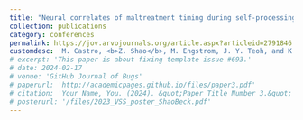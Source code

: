 ```yaml
---
title: "Neural correlates of maltreatment timing during self-processing in depressed adolescents"
collection: publications
category: conferences
permalink: https://jov.arvojournals.org/article.aspx?articleid=2791846
customdesc: 'M. Castro, <b>Z. Shao</b>, M. Engstrom, J. Y. Teoh, and K. Quevedo (2019)<br>Poster presented at Minnesota Supercomputing Institute (MSI) Research Exhibition, Minneapolis, MN.'
# excerpt: 'This paper is about fixing template issue #693.'
# date: 2024-02-17
# venue: 'GitHub Journal of Bugs'
# paperurl: 'http://academicpages.github.io/files/paper3.pdf'
# citation: 'Your Name, You. (2024). &quot;Paper Title Number 3.&quot; <i>GitHub Journal of Bugs</i>. 1(3).'
# posterurl: '/files/2023_VSS_poster_ShaoBeck.pdf'
---
```


